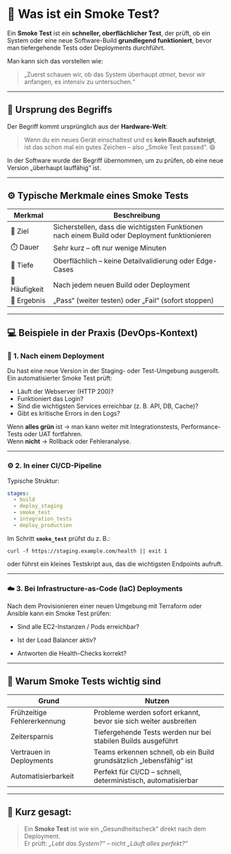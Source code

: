 # 💨 Was ist ein Smoke Test?

Ein **Smoke Test** ist ein **schneller, oberflächlicher Test**, der prüft, ob ein System oder eine neue Software-Build **grundlegend funktioniert**, bevor man tiefergehende Tests oder Deployments durchführt.  

Man kann sich das vorstellen wie:  
> „Zuerst schauen wir, ob das System überhaupt *atmet*, bevor wir anfangen, es intensiv zu untersuchen.“

---

## 🧩 Ursprung des Begriffs
Der Begriff kommt ursprünglich aus der **Hardware-Welt**:
> Wenn du ein neues Gerät einschaltest und es **kein Rauch aufsteigt**, ist das schon mal ein gutes Zeichen – also „Smoke Test passed“. 😄  

In der Software wurde der Begriff übernommen, um zu prüfen, ob eine neue Version „überhaupt lauffähig“ ist.

---

## ⚙️ Typische Merkmale eines Smoke Tests

| Merkmal | Beschreibung |
|----------|---------------|
| 🎯 Ziel | Sicherstellen, dass die wichtigsten Funktionen nach einem Build oder Deployment funktionieren |
| ⏱️ Dauer | Sehr kurz – oft nur wenige Minuten |
| 🧪 Tiefe | Oberflächlich – keine Detailvalidierung oder Edge-Cases |
| 🔁 Häufigkeit | Nach jedem neuen Build oder Deployment |
| 🚦 Ergebnis | „Pass“ (weiter testen) oder „Fail“ (sofort stoppen) |

---

## 💻 Beispiele in der Praxis (DevOps-Kontext)

### 🧰 1. **Nach einem Deployment**
Du hast eine neue Version in der Staging- oder Test-Umgebung ausgerollt.  
Ein automatisierter Smoke Test prüft:
- Läuft der Webserver (HTTP 200)?
- Funktioniert das Login?
- Sind die wichtigsten Services erreichbar (z. B. API, DB, Cache)?
- Gibt es kritische Errors in den Logs?

Wenn **alles grün** ist → man kann weiter mit Integrationstests, Performance-Tests oder UAT fortfahren.  
Wenn **nicht** → Rollback oder Fehleranalyse.

---

### ⚙️ 2. **In einer CI/CD-Pipeline**
Typische Struktur:
```yaml
stages:
  - build
  - deploy_staging
  - smoke_test
  - integration_tests
  - deploy_production
```
Im Schritt **`smoke_test`** prüfst du z. B.:

`curl -f https://staging.example.com/health || exit 1`

oder führst ein kleines Testskript aus, das die wichtigsten Endpoints aufruft.

---

### ☁️ 3. **Bei Infrastructure-as-Code (IaC) Deployments**

Nach dem Provisionieren einer neuen Umgebung mit Terraform oder Ansible kann ein Smoke Test prüfen:

- Sind alle EC2-Instanzen / Pods erreichbar?
    
- Ist der Load Balancer aktiv?
    
- Antworten die Health-Checks korrekt?
    

---

## 🚨 Warum Smoke Tests wichtig sind

|Grund|Nutzen|
|---|---|
|Frühzeitige Fehlererkennung|Probleme werden sofort erkannt, bevor sie sich weiter ausbreiten|
|Zeitersparnis|Tiefergehende Tests werden nur bei stabilen Builds ausgeführt|
|Vertrauen in Deployments|Teams erkennen schnell, ob ein Build grundsätzlich „lebensfähig“ ist|
|Automatisierbarkeit|Perfekt für CI/CD – schnell, deterministisch, automatisierbar|

---

## 🧠 Kurz gesagt:

> Ein **Smoke Test** ist wie ein „Gesundheitscheck“ direkt nach dem Deployment.  
> Er prüft: _„Lebt das System?“_ – nicht _„Läuft alles perfekt?“_